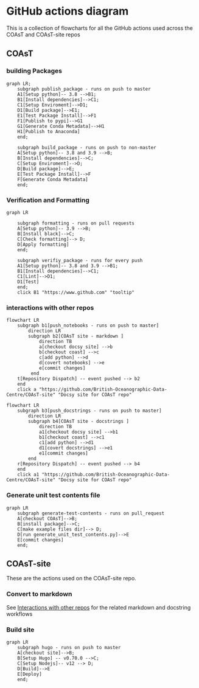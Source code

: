 # GitHub actions diagram

This is a collection of flowcharts for all the GitHub actions used across the COAsT and COAsT-site repos
## COAsT
### building Packages
```mermaid
graph LR;    
    subgraph publish_package - runs on push to master
    A1[Setup python]-- 3.8 -->B1;    
    B1[Install dependencies]-->C1;
    C1[Setup Enviroment]-->D1;
    D1[Build package]-->E1;
    E1[Test Package Install]-->F1
    F1[Publish to pypi]-->G1
    G1[Generate Conda Metadata]-->H1
    H1[Publish to Anaconda]
    end;
    
    subgraph build_package - runs on push to non-master 
    A[Setup python]-- 3.8 and 3.9 -->B;    
    B[Install dependencies]-->C;
    C[Setup Enviroment]-->D;
    D[Build package]-->E;
    E[Test Package Install]-->F
    F[Generate Conda Metadata] 
    end;
```

### Verification and Formatting
```mermaid
graph LR

    subgraph formatting - runs on pull requests
    A[Setup python]-- 3.9 -->B;    
    B[Install black]-->C;
    C[Check formatting]--> D;
    D[Apply formatting]
    end;
    
    subgraph verifiy_package - runs for every push
    A1[Setup python]-- 3.8 and 3.9 -->B1;    
    B1[Install dependencies]-->C1;
    C1[Lint]-->D1;
    D1[Test]
    end;
    click B1 "https://www.github.com" "tooltip"
```

### interactions with other repos
```mermaid
flowchart LR
    subgraph b1[push_notebooks - runs on push to master]
        direction LR
        subgraph b2[COAsT site - markdown ]
            direction TB
            a[checkout docsy site] -->b
            b[checkout coast] -->c
            c[add python] -->d
            d[covert notebooks] -->e
            e[commit changes]            
         end
    t[Repository Dispatch] -- event pushed --> b2    
    end
    click a "https://github.com/British-Oceanographic-Data-Centre/COAsT-site" "Docsy site for COAsT repo"
```
```mermaid
flowchart LR
    subgraph b3[push_docstrings - runs on push to master]
        direction LR
        subgraph b4[COAsT site - docstrings ]
            direction TB
            a1[checkout docsy site] -->b1
            b1[checkout coast] -->c1
            c1[add python] -->d1
            d1[covert docstrings] -->e1
            e1[commit changes]            
        end
    r[Repository Dispatch] -- event pushed --> b4       
    end
    click a1 "https://github.com/British-Oceanographic-Data-Centre/COAsT-site" "Docsy site for COAsT repo"
```
### Generate unit test contents file
```mermaid
graph LR
    subgraph generate-test-contents - runs on pull_request
    A[checkout COAsT]-->B;    
    B[install package]-->C;
    C[make example files dir]--> D;
    D[run generate_unit_test_contents.py]-->E
    E[commit changes]
    end;
```
## COAsT-site
These are the actions used on the COAsT-site repo. 

### Convert to markdown
See [Interactions with other repos](#interactions-with-other-repos) for the related markdown and docstring workflows

### Build site
```mermaid
graph LR
    subgraph hugo - runs on push to master
    A[checkout site]-->B;    
    B[Setup Hugo] -- v0.70.0 -->C;
    C[Setup Nodejs]-- v12 --> D;
    D[Build]-->E
    E[Deploy]
    end;
```
